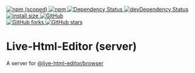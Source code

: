 <p dir="auto">
	<a href="https://npmjs.com/package/@live-html-editor/server">
		<img alt="npm (scoped)" src="https://img.shields.io/npm/v/@live-html-editor/server.svg">
	</a>
	<a href="https://npmjs.com/package/@live-html-editor/server">
		<img alt="npm" src="https://img.shields.io/npm/dt/@live-html-editor/server.svg">
	</a>
	<a href="https://david-dm.org/live-html-editor/server">
		<img src="https://david-dm.org/live-html-editor/server.svg" alt="Dependency Status">
	</a>
	<a href="https://david-dm.org/live-html-editor/server?type=dev">
		<img src="https://david-dm.org/live-html-editor/server/dev-status.svg" alt="devDependency Status">
	</a>
	<a href="https://packagephobia.now.sh/result?p=@live-html-editor/server">
		<img src="https://packagephobia.now.sh/badge?p=@live-html-editor/server" alt="install size">
	</a>
	<a href="https://github.com/live-html-editor/server/blob/master/LICENSE">
		<img alt="GitHub" src="https://img.shields.io/github/license/live-html-editor/server.svg">
	</a>
	<br>
	<a href="https://github.com/live-html-editor/server/fork">
		<img src="https://img.shields.io/github/forks/live-html-editor/server.svg?style=social" alt="GitHub forks">
	</a>
	<a href="https://github.com/live-html-editor/server">
		<img src="https://img.shields.io/github/stars/live-html-editor/server.svg?style=social" alt="GitHub stars">
	</a>
</p>

<h1 dir="auto">
	Live-Html-Editor (server)
</h1>

<p dir="auto">
	A server for <a href="https://npmjs.com/package/@live-html-editor/browser">@live-html-editor/browser</a>
</p>
